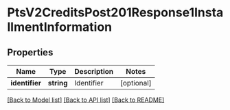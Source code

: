 # PtsV2CreditsPost201Response1InstallmentInformation

## Properties
Name | Type | Description | Notes
------------ | ------------- | ------------- | -------------
**identifier** | **string** | Identifier | [optional] 

[[Back to Model list]](../README.md#documentation-for-models) [[Back to API list]](../README.md#documentation-for-api-endpoints) [[Back to README]](../README.md)


